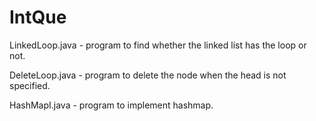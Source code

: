 # IntQue
LinkedLoop.java - program to find whether the linked list has the loop or not.

DeleteLoop.java - program to delete the node when the head is not specified.

HashMapI.java - program to implement hashmap.
